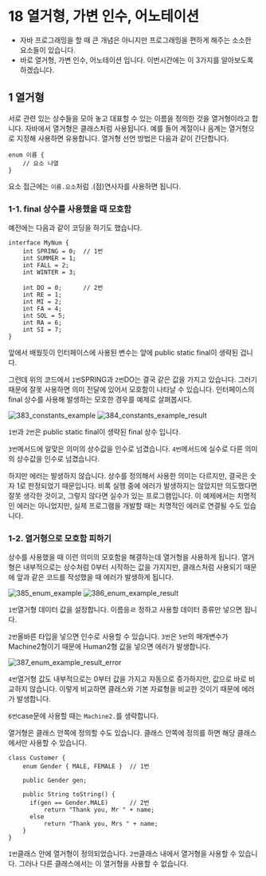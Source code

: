 # 18 열거형, 가변 인수, 어노테이션
- 자바 프로그래밍을 할 때 큰 개념은 아니지만 프로그래밍을 편하게 해주는 소소한 요소들이 있습니다. 
- 바로 열거형, 가변 인수, 어노테이션 입니다. 이번시간에는 이 3가지를 알아보도록 하겠습니다.

## 1 열거형
서로 관련 있는 상수들을 모아 놓고 대표할 수 있는 이름을 정의한 것을 열거형이라고 합니다. 자바에서 열거형은 클래스처럼 사용됩니다. 예를 들어 계절이나 음계는 열거형으로 지정해 사용하면 유용합니다. 열거형 선언 방법은 다음과 같이 간단합니다.
```
enum 이름 {
    // 요소 나열 
}
```

요소 접근에는 `이름.요소`처럼 .(점)연사자를 사용하면 됩니다. 

### 1-1. final 상수를 사용했을 때 모호함 
예전에는 다음과 같이 코딩을 하기도 했습니다. 
```
interface MyNum {
    int SPRING = 0;  // 1번 
    int SUMMER = 1;
    int FALL = 2;
    int WINTER = 3;

    int DO = 0;      // 2번
    int RE = 1;
    int MI = 2;
    int FA = 4;
    int SOL = 5;
    int RA = 6;
    int SI = 7;
}
```

앞에서 배웠듯이 인터페이스에 사용된 변수는 앞에 public static final이 생략된 겁니다.

그런데 위의 코드에서 `1번`SPRING과 `2번`DO는 결국 같은 값을 가지고 있습니다. 그러기 때문에 잘못 사용하면 의미 전달에 있어서 모호함이 나타날 수 있습니다. 인터페이스의 final 상수를 사용해 발생하는 모호한 경우를 예제로 살펴봅시다.

![383_constants_example](https://github.com/user-attachments/assets/36114f1d-458f-4d2a-8d9f-4f0d0852f174)
![384_constants_example_result](https://github.com/user-attachments/assets/c34c0dbb-8ac8-4084-bd86-4250b4bd889d)

`1번`과 `2번`은 public static final이 생략된 final 상수 입니다. 

`3번`메서드에 알맞은 의미의 상수값을 인수로 넘겼습니다. `4번`메서드에 실수로 다른 의미의 상수값을 인수로 넘겼습니다. 

하지만 에러는 발생하지 않습니다. 상수를 정의해서 사용한 의미는 다르지만, 결국은 숫자 1로 판정되었기 때문입니다. 비록 실행 중에 에러가 발생하지는 않았지만 의도했다면 잘못 생각한 것이고, 그렇지 않다면 실수가 있는 프로그램입니다. 이 예제에서는 치명적인 에러는 아니었지만, 실제 프로그램을 개발할 때는 치명적인 에러로 연결될 수도 있습니다. 

### 1-2. 열거형으로 모호함 피하기
상수를 사용했을 때 이런 의미의 모호함을 해결하는데 열거형을 사용하게 됩니다. 열거형은 내부적으로는 상수처럼 0부터 시작하는 값을 가지지만, 클래스처럼 사용되기 때문에 앞과 같은 코드를 작성했을 때 에러가 발생하게 됩니다. 

![385_enum_example](https://github.com/user-attachments/assets/223e8776-1222-4ee1-99d0-9b2432cfd76c)
![386_enum_example_result](https://github.com/user-attachments/assets/942e4e95-920a-4d3f-a6e7-ff86e4d5a084)

`1번`열거형 데이터 값을 설정합니다. 이름응ㄹ 정하고 사용할 데이터 종류만 넣으면 됩니다. 

`2번`올바른 타입을 넣으면 인수로 사용할 수 있습니다. `3번`은 `5번`의 매개변수가 Machine2형이기 때문에 Human2형 값을 넣으면 에러가 발생합니다. 

![387_enum_example_result_error](https://github.com/user-attachments/assets/f671572e-0bd5-49b9-b49f-c093b5c8cd10)

`4번`열거형 값도 내부적으로는 0부터 값을 가지고 자동으로 증가하지만, 값으로 바로 비교하지 않습니다. 이렇게 비교하면 클래스와 기본 자료형을 비교한 것이기 때문에 에러가 발생합니다. 

`6번`case문에 사용할 때는 `Machine2.`를 생략합니다.

열거형은 클래스 안쪽에 정의할 수도 있습니다. 클래스 안쪽에 정의를 하면 해당 클래스에서만 사용할 수 있습니다.
```
class Customer {
    enum Gender { MALE, FEMALE }  // 1번

    public Gender gen;

    public String toString() {
      if(gen == Gender.MALE)      // 2번
          return "Thank you, Mr " + name;
      else
          return "Thank you, Mrs " + name;
    }
}
```

`1번`클래스 안에 열거형이 정의되었습니다. `2번`클래스 내에서 열거형을 사용할 수 있습니다. 그러나 다른 클래스에서는 이 열거형을 사용할 수 없습니다.
